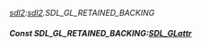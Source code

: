 _[sdl2](../../modules/sdl2/sdl2-module.md):[sdl2](../../modules/sdl2/sdl2-module.md).SDL\_GL\_RETAINED\_BACKING_
##### Const SDL\_GL\_RETAINED\_BACKING:[SDL_GLattr](../../modules/sdl2/sdl2-sdl_glattr.md)
